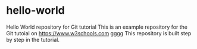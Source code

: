 # hello-world
Hello World repository for Git tutorial
This is an example repository for the Git tutoial on https://www.w3schools.com
gggg
This repository is built step by step in the tutorial.
